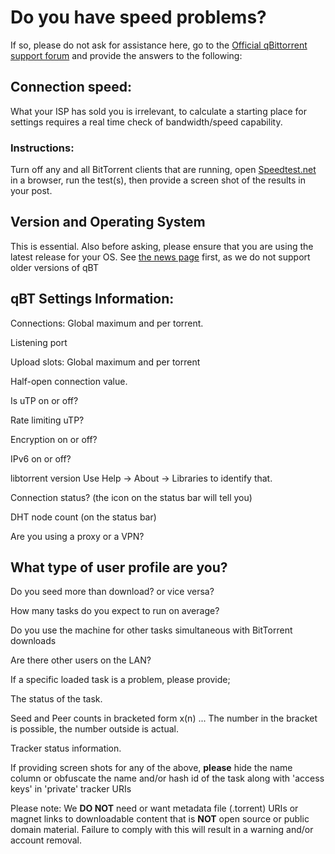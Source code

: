 # Do you have speed problems?

If so, please do not ask for assistance here, go to the [Official qBittorrent support forum](http://forum.qbittorrent.org) and provide the answers to the following:

## Connection speed:
What your ISP has sold you is irrelevant, to calculate a starting place for settings requires a real time check of bandwidth/speed capability.

### Instructions:

Turn off any and all BitTorrent clients that are running, open [Speedtest.net](http://speedtest.net)  in a browser, run the test(s), then provide a screen shot of the results in your post.

## Version and Operating System

This is essential. Also before asking, please ensure that you are using the latest release for your OS. See [the news page](http://www.qbittorrent.org/news.php) first, as we do not support older versions of qBT

## qBT Settings Information:

Connections: Global maximum and per torrent.

Listening port

Upload slots: Global maximum and per torrent

Half-open connection value.

Is uTP on or off?

Rate limiting uTP?

Encryption on or off?

IPv6 on or off?

libtorrent version Use Help -> About -> Libraries to identify that.

Connection status? (the icon on the status bar will tell you)

DHT node count (on the status bar)

Are you using a proxy or a VPN?

## What type of user profile are you?

Do you seed more than download? or vice versa?

How many tasks do you expect to run on average?

Do you use the machine for other tasks simultaneous with BitTorrent downloads

Are there other users on the LAN?

If a specific loaded task is a problem, please provide;

The status of the task.

Seed and Peer counts in bracketed form x(n) ... The number in the bracket is possible, the number outside is actual. 

Tracker status information.

If providing screen shots for any of the above, **please** hide the name column or obfuscate the name and/or hash id of the task along with 'access keys' in 'private' tracker URIs


Please note: We **DO NOT** need or want metadata file (.torrent) URIs or magnet links to downloadable content that is **NOT** open source or public domain material. Failure to comply with this will result in a warning and/or account removal. 

